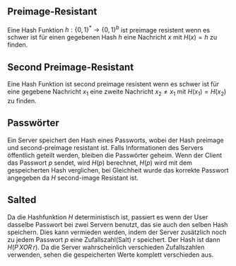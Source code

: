

## Preimage-Resistant

Eine Hash Funktion $h: \lbrace 0, 1 \rbrace^* \to \lbrace 0, 1\rbrace^b$ ist preimage resistent wenn es schwer ist für einen gegebenen Hash $h$ eine Nachricht $x$ mit $H(x) = h$ zu finden.

## Second Preimage-Resistant

Eine Hash Funktion ist second preimage resistent wenn es schwer ist für eine gegebene Nachricht $x_1$ eine zweite Nachricht $x_2 \not = x_1$ mit $H(x_1) = H(x_2)$ zu finden.


## Passwörter

Ein Server speichert den Hash eines Passworts, wobei der Hash preimage und second-preimage resistant ist. Falls Informationen des Servers öffentlich geteilt werden, bleiben die Passwörter geheim. Wenn der Client das Passwort $p$ sendet, wird $H(p)$ berechnet, $H(p)$ wird mit dem gespeicherten Hash verglichen, bei Gleichheit wurde das korrekte Passwort angegeben da $H$ second-image Resistant ist.

## Salted

Da die Hashfunktion $H$ deterministisch ist, passiert es wenn der User dasselbe Passwort bei zwei Servern benutzt, das sie auch den selben Hash speichern. Dies kann vermieden werden, indem  der Server zusätzlich noch zu jedem Passwort $p$ eine Zufallszahl(Salt) $r$ speichert. Der Hash ist dann $H(P\, XOR\, r)$. Da die Server wahrscheinlich verschieden Zufallszahlen verwenden, sehen die gespeicherten Werte komplett verschieden aus.